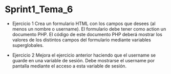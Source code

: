 # Sprint1_Tema_6

- Ejercicio 1
Crea un formulario HTML con los campos que desees (al menos un nombre o username). El formulario debe tener como action un documento PHP. El código de este documento PHP deberá mostrar los valores de los distintos campos del formulario mediante variables superglobales.

- Ejercicio 2
Mejora el ejercicio anterior haciendo que el username se guarde en una variable de sesión. Debe mostrarse el username por pantalla mediante el acceso a esta variable de sesión.
